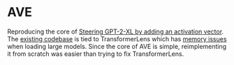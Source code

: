 # AVE

Reproducing the core of [Steering GPT-2-XL by adding an activation vector](https://www.lesswrong.com/posts/5spBue2z2tw4JuDCx/steering-gpt-2-xl-by-adding-an-activation-vector). The [existing codebase](https://github.com/montemac/algebraic_value_editing) is tied to TransformerLens which has [memory issues](https://github.com/neelnanda-io/TransformerLens/issues/252) when loading large models. Since the core of AVE is simple, reimplementing it from scratch was easier than trying to fix TransformerLens.
